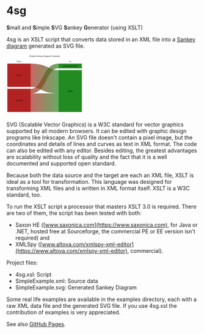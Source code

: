 # 4sg
**S**mall and **S**imple **S**VG **S**ankey **G**enerator (using XSLT)

4sg is an XSLT script that converts data stored in an XML file into a [Sankey diagram](https://en.wikipedia.org/wiki/Sankey_diagram) generated as SVG file.  

<img src="./SimpleExample.svg" alt="simple example" width="200"/>

SVG (Scalable Vector Graphics) is a W3C standard for vector graphics supported by all modern browsers. It can be edited with graphic design programs like Inkscape. An SVG file doesn't contain a pixel image, but the coordinates and details of lines and curves as text in XML format. The code can also be edited with any editor. Besides editing, the greatest advantages are scalability without loss of quality and the fact that it is a well documented and supported open standard.  

Because both the data source and the target are each an XML file, XSLT is ideal as a tool for transformation. This language was designed for transforming XML files and is written in XML format itself. XSLT is a W3C standard, too.  

To run the XSLT script a processor that masters XSLT 3.0 is required. There are two of them, the script has been tested with both:  
- Saxon HE ([www.saxonica.com](https://www.saxonica.com), for Java or .NET, hosted free at Sourceforge, the commercial PE or EE version isn't required) and  
- XMLSpy ([www.altova.com/xmlspy-xml-editor](https://www.altova.com/xmlspy-xml-editor), commercial).  

Project files:
- 4sg.xsl: Script
- SimpleExample.xml: Source data  
- SimpleExample.svg: Generated Sankey Diagram  

Some real life examples are available in the examples directory, each with a raw XML data file and the generated SVG file. If you use 4sg.xsl the contribution of examples is very appreciated.

See also [GitHub Pages](https://andreasheese.github.io/4sg/).
